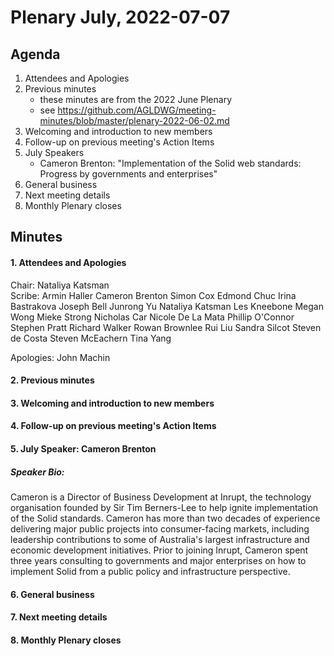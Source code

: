 # Plenary July, 2022-07-07

## Agenda

1. Attendees and Apologies
2. Previous minutes
    * these minutes are from the 2022 June Plenary
    * see https://github.com/AGLDWG/meeting-minutes/blob/master/plenary-2022-06-02.md
3. Welcoming and introduction to new members
5. Follow-up on previous meeting's Action Items
6. July Speakers
    * Cameron Brenton: "Implementation of the Solid web standards: Progress by governments and enterprises"
7. General business 
8. Next meeting details
9. Monthly Plenary closes

## Minutes

#### 1. Attendees and Apologies

Chair: Nataliya Katsman  
Scribe: Armin Haller
Cameron Brenton
Simon Cox
Edmond Chuc
Irina Bastrakova
Joseph Bell
Junrong Yu
Nataliya Katsman
Les Kneebone
Megan Wong
Mieke Strong
Nicholas Car
Nicole De La Mata
Phillip O'Connor
Stephen Pratt
Richard Walker
Rowan Brownlee
Rui Liu
Sandra Silcot
Steven de Costa
Steven McEachern
Tina Yang

Apologies:
John Machin


#### 2. Previous minutes

#### 3. Welcoming and introduction to new members

#### 4. Follow-up on previous meeting's Action Items

#### 5. July Speaker: Cameron Brenton

##### Speaker Bio:
Cameron is a Director of Business Development at Inrupt, the technology organisation founded by Sir Tim Berners-Lee to help ignite implementation of the Solid standards. Cameron has more than two decades of experience delivering major public projects into consumer-facing markets, including leadership contributions to some of Australia's largest infrastructure and economic development initiatives. Prior to joining Inrupt, Cameron spent three years consulting to governments and major enterprises on how to implement Solid from a public policy and infrastructure perspective. 

#### 6. General business 

#### 7. Next meeting details

#### 8. Monthly Plenary closes
